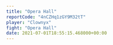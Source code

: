 ```yaml
---
title: "Opera Hall"
reportCode: "4nCZHq1zGY9M32tT"
player: "Clownyx"
fight: "Opera Hall"
date: 2021-07-01T18:55:15.468000+00:00
---
```

